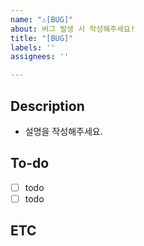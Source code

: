 ```yaml
---
name: "⚠️[BUG]"
about: 버그 발생 시 작성해주세요!
title: "[BUG]"
labels: ''
assignees: ''

---
```


## Description
- 설명을 작성해주세요.

## To-do
- [ ] todo
- [ ] todo

## ETC
